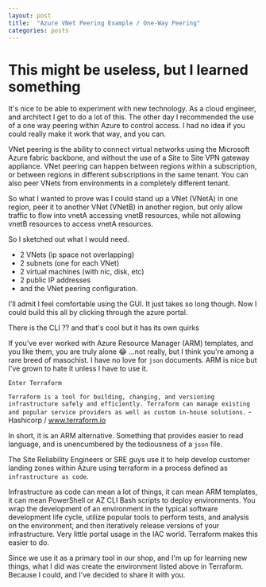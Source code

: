 ```yaml
---
layout: post
title:  "Azure VNet Peering Example / One-Way Peering"
categories: posts
---
```

# This might be useless, but I learned something

It's nice to be able to experiment with new technology. As a cloud engineer, and architect I get to do a lot of this. The other day I recommended the use of a one way peering within Azure to control access. I had no idea if you could really make it work that way, and you can.  

VNet peering is the ability to connect virtual networks using the Microsoft Azure fabric backbone, and without the use of a Site to Site VPN gateway appliance. VNet peering can happen between regions within a subscription, or between regions in different subscriptions in the same tenant.  You can also peer VNets from environments in a completely different tenant.  

So what I wanted to prove was I could stand up a VNet (VNetA) in one region, peer it to another VNet (VNetB) in another region, but only allow traffic to flow into vnetA accessing vnetB resources, while not allowing vnetB resources to access vnetA resources.

So I sketched out what I would need.

- 2 VNets (ip space not overlapping)
- 2 subnets (one for each VNet)
- 2 virtual machines (with nic, disk, etc)
- 2 public IP addresses
- and the VNet peering configuration.

<!--more-->

I'll admit I feel comfortable using the GUI.  It just takes so long though.
Now I could build this all by clicking through the azure portal.  

There is the CLI ?? and that's cool but it has its own quirks

If you've ever worked with Azure Resource Manager (ARM) templates, and you like them, you are truly alone :joy: ...not really, but I think you're among a rare breed of masochist.  I have no love for `json` documents. ARM is nice but I've grown to hate it unless I have to use it.

`Enter Terraform`

`Terraform is a tool for building, changing, and versioning infrastructure safely and efficiently. Terraform can manage existing and popular service providers as well as custom in-house solutions.` - Hashicorp / www.terraform.io

In short, it is an ARM alternative.  Something that provides easier to read language, and is unencumbered by the tediousness of a `json` file.

The Site Reliability Engineers or SRE guys use it to help develop customer landing zones within Azure using terraform in a process defined as `infrastructure as code`.

Infrastructure as code can mean a lot of things, it can mean ARM templates, it can mean PowerShell or AZ CLI Bash scripts to deploy environments.  You wrap the development of an environment in the typical software development life cycle, utilize popular tools to perform tests, and analysis on the environment, and then iteratively release versions of your infrastructure. Very little portal usage in the IAC world.  Terraform makes this easier to do.

Since we use it as a primary tool in our shop, and I'm up for learning new things, what I did was create the environment listed above in Terraform.  Because I could, and I've decided to share it with you.
